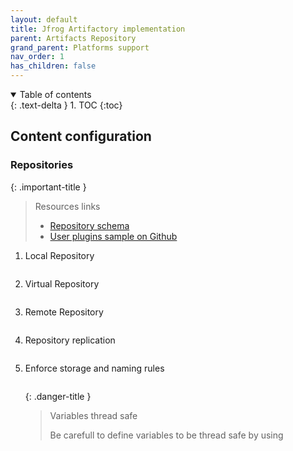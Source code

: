 ```yaml
---
layout: default
title: Jfrog Artifactory implementation
parent: Artifacts Repository
grand_parent: Platforms support
nav_order: 1
has_children: false
---
```


<details open markdown="block">
  <summary>
    Table of contents
  </summary>
  {: .text-delta }
1. TOC
{:toc}
</details>

## Content configuration

### Repositories

{: .important-title }
> Resources links
>
> * [Repository schema](https://www.jfrog.com/confluence/display/JFROG/Repository+Configuration+JSON)
> * [User plugins sample on Github](https://github.com/jfrog/artifactory-user-plugins)
>

1. Local Repository

    ```powershell

    ```

2. Virtual Repository

    ```powershell

    ```

3. Remote Repository

    ```powershell

    ```

4. Repository replication

    ```powershell

    ```

5. Enforce storage and naming rules

    ```groovy

    ```

    {: .danger-title }
    > Variables thread safe
    >
    > Be carefull to define variables to be thread safe by using